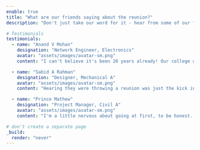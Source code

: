 ```yaml
---
enable: true
title: "What are our friends saying about the reunion?"
description: "Don't just take our word for it - hear from some of our friends who plan to attend!"

# Testimonials
testimonials:
  - name: "Anand V Mohan"
    designation: "Network Engineer, Electronics"
    avatar: "assets/images/avatar-sm.png"
    content: "I can't believe it's been 20 years already! Our college days feel like they were just yesterday. I'm so excited to see my old friends and walk around campus again. It's going to be like we never left!"

  - name: "Sabid A Rahman"
    designation: "Designer, Mechanical A"
    avatar: "assets/images/avatar-sm.png"
    content: "Hearing they were throwing a reunion was just the kick in the pants I needed to get back in shape! I've been working out for months to look good for all my college friends. I might even try to recreate my 'going out' look from back in the day."

  - name: "Prince Mathew"
    designation: "Project Manager, Civil A"
    avatar: "assets/images/avatar-sm.png"
    content: "I'm a little nervous about going at first, to be honest. It's been so long! But I know as soon as I see my best friends' faces, it'll feel just like old times. We're going to have an absolute blast reliving our glory days."

# don't create a separate page
_build:
  render: "never"
---
```

